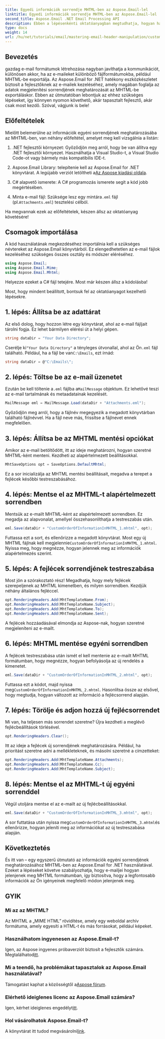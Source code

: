 ```yaml
---
title: Egyedi információk sorrendje MHTML-ben az Aspose.Email-lel
linktitle: Egyedi információk sorrendje MHTML-ben az Aspose.Email-lel
second_title: Aspose.Email .NET Email Processing API
description: Ebben a lépésenkénti oktatóanyagban megtudhatja, hogyan határozhat meg egyéni információsorrendet MHTML-ben az Aspose.Email for .NET használatával.
type: docs
weight: 14
url: /hu/net/tutorials/email/mastering-email-header-manipulation/custom-order-of-information-in-mhtml/
---
```

## Bevezetés

gazdag e-mail formátumok létrehozása nagyban javíthatja a kommunikációt, különösen akkor, ha az e-maileket különböző fájlformátumokba, például MHTML-be exportálja. Az Aspose.Email for .NET hatékony eszközkészletet biztosít a fejlesztőknek az e-mailek kezeléséhez, amely magában foglalja az adatok megjelenítési sorrendjének meghatározását az MHTML-be exportáláskor. Ebben az útmutatóban lebontjuk az ehhez szükséges lépéseket, így könnyen nyomon követhető, akár tapasztalt fejlesztő, akár csak most kezdő. Szóval, vágjunk is bele!

## Előfeltételek

Mielőtt belemerülne az információk egyéni sorrendjének meghatározásába az MHTML-ben, van néhány előfeltétel, amelyet meg kell vizsgálnia a listán:

1. .NET fejlesztői környezet: Győződjön meg arról, hogy be van állítva egy .NET fejlesztői környezet. Használhatja a Visual Studio-t, a Visual Studio Code-ot vagy bármely más kompatibilis IDE-t.

2.  Aspose.Email Library: telepítenie kell az Aspose.Email for .NET könyvtárat. A legújabb verziót letöltheti a[Az Aspose kiadási oldala](https://releases.aspose.com/email/net/).

3. C# alapvető ismerete: A C# programozás ismerete segít a kód jobb megértésében.

4.  Minta e-mail fájl: Szüksége lesz egy mintára`.eml` fájl (pl.`Attachments.eml`) tesztelési célból.

Ha megvannak ezek az előfeltételek, készen állsz az oktatóanyag követésére!

## Csomagok importálása

A kód használatának megkezdéséhez importálnia kell a szükséges névtereket az Aspose.Email könyvtárból. Ez elengedhetetlen az e-mail fájlok kezeléséhez szükséges összes osztály és módszer eléréséhez.

```csharp
using Aspose.Email;
using Aspose.Email.Mime;
using Aspose.Email.Mhtml;
```

Helyezze ezeket a C# fájl tetejére. Most már készen állsz a kódolásba!

Most, hogy mindent beállított, bontsuk fel az oktatóanyagot kezelhető lépésekre.

## 1. lépés: Állítsa be az adattárat

Az első dolog, hogy hozzon létre egy könyvtárat, ahol az e-mail fájljait tárolni fogja. Ez lehet bármilyen elérési út a helyi gépen.

```csharp
string dataDir = "Your Data Directory";
```

 Cserélje ki`"Your Data Directory"` a tényleges útvonallal, ahol az Ön`.eml` fájl található. Például, ha a fájl be van`C:\Emails`, ezt írnád:

```csharp
string dataDir = @"C:\Emails\";
```

## 2. lépés: Töltse be az e-mail üzenetet

Ezután be kell töltenie a`.eml` fájlba a`MailMessage` objektum. Ez lehetővé teszi az e-mail tartalmának és metaadatainak kezelését.

```csharp
MailMessage eml = MailMessage.Load(dataDir + "Attachments.eml");
```

Győződjön meg arról, hogy a fájlnév megegyezik a megadott könyvtárban található fájlnévvel. Ha a fájl neve más, frissítse a fájlnevet ennek megfelelően.

## 3. lépés: Állítsa be az MHTML mentési opciókat

Amikor az e-mail betöltődött, itt az ideje meghatározni, hogyan szeretné MHTML-ként menteni. Kezdheti az alapértelmezett beállításokkal.

```csharp
MhtSaveOptions opt = SaveOptions.DefaultMhtml;
```

Ez a sor inicializálja az MHTML mentési beállításait, megadva a terepet a fejlécek későbbi testreszabásához.

## 4. lépés: Mentse el az MHTML-t alapértelmezett sorrendben

Mentsük az e-mailt MHTML-ként az alapértelmezett sorrendben. Ez megadja az alapvonalat, amellyel összehasonlíthatja a testreszabás után.

```csharp
eml.Save(dataDir + "CustomOrderOfInformationInMHTML_1.mhtml", opt);
```

 Futtassa ezt a sort, és ellenőrizze a megadott könyvtárat. Most egy új MHTML fájlnak kell megjelennie`CustomOrderOfInformationInMHTML_1.mhtml`. Nyissa meg, hogy megnézze, hogyan jelennek meg az információk alapértelmezés szerint.

## 5. lépés: A fejlécek sorrendjének testreszabása

Most jön a szórakoztató rész! Megadhatja, hogy mely fejlécek szerepeljenek az MHTML kimenetben, és milyen sorrendben. Kezdjük néhány általános fejléccel.

```csharp
opt.RenderingHeaders.Add(MhtTemplateName.From);
opt.RenderingHeaders.Add(MhtTemplateName.Subject);
opt.RenderingHeaders.Add(MhtTemplateName.To);
opt.RenderingHeaders.Add(MhtTemplateName.Sent);
```

A fejlécek hozzáadásával elmondja az Aspose-nak, hogyan szeretné megjeleníteni az e-mailt.

## 6. lépés: MHTML mentése egyéni sorrendben

A fejlécek testreszabása után ismét el kell mentenie az e-mailt MHTML formátumban, hogy megnézze, hogyan befolyásolja az új rendelés a kimenetet.

```csharp
eml.Save(dataDir + "CustomOrderOfInformationInMHTML_2.mhtml", opt);
```

 Futtassa ezt a kódot, majd nyissa meg`CustomOrderOfInformationInMHTML_2.mhtml`. Hasonlítsa össze az elsővel, hogy megtudja, hogyan változott az információ a fejlécsorrend alapján.

## 7. lépés: Törölje és adjon hozzá új fejlécsorrendet

Mi van, ha teljesen más sorrendet szeretne? Újra kezdheti a meglévő fejlécbeállítások törlésével.

```csharp
opt.RenderingHeaders.Clear();
```

Itt az ideje a fejlécek új sorrendjének meghatározására. Például, ha prioritást szeretne adni a mellékleteknek, és másolni szeretné a címzetteket:

```csharp
opt.RenderingHeaders.Add(MhtTemplateName.Attachments);
opt.RenderingHeaders.Add(MhtTemplateName.Cc);
opt.RenderingHeaders.Add(MhtTemplateName.Subject);
```

## 8. lépés: Mentse el az MHTML-t új egyéni sorrenddel

Végül utoljára mentse el az e-mailt az új fejlécbeállításokkal.

```csharp
eml.Save(dataDir + "CustomOrderOfInformationInMHTML_3.mhtml", opt);
```

 A sor futtatása után nyissa meg`CustomOrderOfInformationInMHTML_3.mhtml`és ellenőrizze, hogyan jeleníti meg az információkat az új testreszabása alapján.

## Következtetés

És itt van – egy egyszerű útmutató az információk egyéni sorrendjének meghatározásához MHTML-ben az Aspose.Email for .NET használatával. Ezeket a lépéseket követve szabályozhatja, hogy e-mailjei hogyan jelenjenek meg MHTML formátumban, így biztosítva, hogy a legfontosabb információk az Ön igényeinek megfelelő módon jelenjenek meg. 

## GYIK

### Mi az az MHTML?
Az MHTML a „MIME HTML” rövidítése, amely egy weboldal archív formátuma, amely egyesíti a HTML-t és más forrásokat, például képeket.

### Használhatom ingyenesen az Aspose.Email-t?
 Igen, az Aspose ingyenes próbaverziót biztosít a fejlesztők számára. Megtalálhatod[itt](https://releases.aspose.com/).

### Mi a teendő, ha problémákat tapasztalok az Aspose.Email használatával?
 Támogatást kaphat a közösségtől a[Aspose fórum](https://forum.aspose.com/c/email/12/).

### Elérhető ideiglenes licenc az Aspose.Email számára?
 Igen, kérhet ideiglenes engedélyt[itt](https://purchase.aspose.com/temporary-license/).

### Hol vásárolhatok Aspose.Email-t?
 A könyvtárat itt tudod megvásárolni[link](https://purchase.aspose.com/buy).